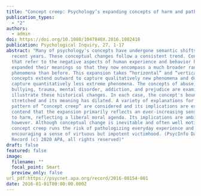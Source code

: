 ```yaml
---
title: "Concept creep: Psychology’s expanding concepts of harm and pathology"
publication_types:
  - "2"
authors:
  - admin
doi: https://doi.org/10.1080/1047840X.2016.1082418
publication: Psychological Inquiry, 27, 1-17
abstract: "Many of psychology's concepts have undergone semantic shifts in
  recent years. These conceptual changes follow a consistent trend. Concepts
  that refer to the negative aspects of human experience and behavior have
  expanded their meanings so that they now encompass a much broader range of
  phenomena than before. This expansion takes “horizontal” and “vertical” forms:
  concepts extend outward to capture qualitatively new phenomena and downward to
  capture quantitatively less extreme phenomena. The concepts of abuse,
  bullying, trauma, mental disorder, addiction, and prejudice are examined to
  illustrate these historical changes. In each case, the concept's boundary has
  stretched and its meaning has dilated. A variety of explanations for this
  pattern of “concept creep” are considered and its implications are explored. I
  contend that the expansion primarily reflects an ever-increasing sensitivity
  to harm, reflecting a liberal moral agenda. Its implications are ambivalent,
  however. Although conceptual change is inevitable and often well motivated,
  concept creep runs the risk of pathologizing everyday experience and
  encouraging a sense of virtuous but impotent victimhood. (PsycInfo Database
  Record (c) 2020 APA, all rights reserved)"
draft: false
featured: false
image:
  filename: ""
  focal_point: Smart
  preview_only: false
url_pdf:https://psycnet.apa.org/record/2016-08154-001
date: 2016-01-01T00:00:00.000Z
---
```

